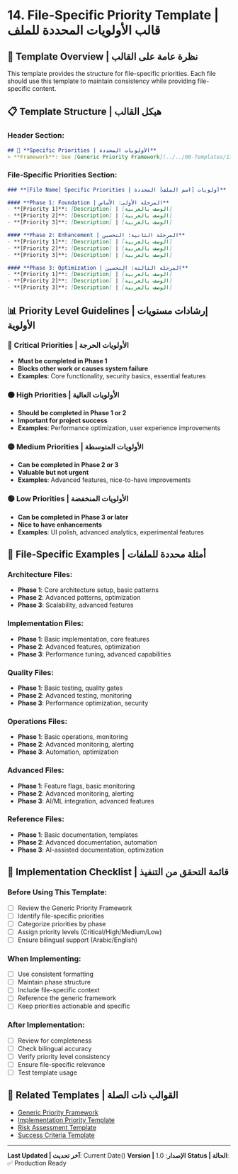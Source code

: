# 14. File-Specific Priority Template | قالب الأولويات المحددة للملف

## 🎯 **Template Overview | نظرة عامة على القالب**

This template provides the structure for file-specific priorities. Each file should use this template to maintain consistency while providing file-specific content.

## 📋 **Template Structure | هيكل القالب**

### **Header Section:**
```markdown
## 🎯 **Specific Priorities | الأولويات المحددة**
> **Framework**: See [Generic Priority Framework](../../00-Templates/13_Generic_Priority_Framework.md) for priority levels and criteria.
```

### **File-Specific Priorities Section:**
```markdown
### **[File Name] Specific Priorities | أولويات [اسم الملف] المحددة**

#### **Phase 1: Foundation | المرحلة الأولى: الأساس**
- **[Priority 1]**: [Description] | [الوصف بالعربية]
- **[Priority 2]**: [Description] | [الوصف بالعربية]
- **[Priority 3]**: [Description] | [الوصف بالعربية]

#### **Phase 2: Enhancement | المرحلة الثانية: التحسين**
- **[Priority 1]**: [Description] | [الوصف بالعربية]
- **[Priority 2]**: [Description] | [الوصف بالعربية]
- **[Priority 3]**: [Description] | [الوصف بالعربية]

#### **Phase 3: Optimization | المرحلة الثالثة: التحسين**
- **[Priority 1]**: [Description] | [الوصف بالعربية]
- **[Priority 2]**: [Description] | [الوصف بالعربية]
- **[Priority 3]**: [Description] | [الوصف بالعربية]
```

## 📊 **Priority Level Guidelines | إرشادات مستويات الأولوية**

### **🔴 Critical Priorities | الأولويات الحرجة**
- **Must be completed in Phase 1**
- **Blocks other work or causes system failure**
- **Examples**: Core functionality, security basics, essential features

### **🟠 High Priorities | الأولويات العالية**
- **Should be completed in Phase 1 or 2**
- **Important for project success**
- **Examples**: Performance optimization, user experience improvements

### **🟡 Medium Priorities | الأولويات المتوسطة**
- **Can be completed in Phase 2 or 3**
- **Valuable but not urgent**
- **Examples**: Advanced features, nice-to-have improvements

### **🟢 Low Priorities | الأولويات المنخفضة**
- **Can be completed in Phase 3 or later**
- **Nice to have enhancements**
- **Examples**: UI polish, advanced analytics, experimental features

## 🎯 **File-Specific Examples | أمثلة محددة للملفات**

### **Architecture Files:**
- **Phase 1**: Core architecture setup, basic patterns
- **Phase 2**: Advanced patterns, optimization
- **Phase 3**: Scalability, advanced features

### **Implementation Files:**
- **Phase 1**: Basic implementation, core features
- **Phase 2**: Advanced features, optimization
- **Phase 3**: Performance tuning, advanced capabilities

### **Quality Files:**
- **Phase 1**: Basic testing, quality gates
- **Phase 2**: Advanced testing, monitoring
- **Phase 3**: Performance optimization, security

### **Operations Files:**
- **Phase 1**: Basic operations, monitoring
- **Phase 2**: Advanced monitoring, alerting
- **Phase 3**: Automation, optimization

### **Advanced Files:**
- **Phase 1**: Feature flags, basic monitoring
- **Phase 2**: Advanced monitoring, alerting
- **Phase 3**: AI/ML integration, advanced features

### **Reference Files:**
- **Phase 1**: Basic documentation, templates
- **Phase 2**: Advanced documentation, automation
- **Phase 3**: AI-assisted documentation, optimization

## 📝 **Implementation Checklist | قائمة التحقق من التنفيذ**

### **Before Using This Template:**
- [ ] Review the Generic Priority Framework
- [ ] Identify file-specific priorities
- [ ] Categorize priorities by phase
- [ ] Assign priority levels (Critical/High/Medium/Low)
- [ ] Ensure bilingual support (Arabic/English)

### **When Implementing:**
- [ ] Use consistent formatting
- [ ] Maintain phase structure
- [ ] Include file-specific context
- [ ] Reference the generic framework
- [ ] Keep priorities actionable and specific

### **After Implementation:**
- [ ] Review for completeness
- [ ] Check bilingual accuracy
- [ ] Verify priority level consistency
- [ ] Ensure file-specific relevance
- [ ] Test template usage

## 🔗 **Related Templates | القوالب ذات الصلة**

- [Generic Priority Framework](13_Generic_Priority_Framework.md)
- [Implementation Priority Template](02_Implementation_Priority_Template.md)
- [Risk Assessment Template](01_Risk_Assessment_Template.md)
- [Success Criteria Template](06_Success_Criteria_Template.md)

---

**Last Updated | آخر تحديث**: Current Date()
**Version | الإصدار**: 1.0
**Status | الحالة**: ✅ Production Ready
